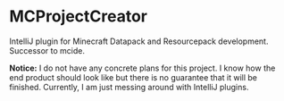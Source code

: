 # MCProjectCreator
IntelliJ plugin for Minecraft Datapack and Resourcepack development. Successor to mcide.

**Notice:** I do not have any concrete plans for this project. I know how the end product should look like but there is no guarantee that it will be finished. Currently, I am just messing around with IntelliJ plugins.


